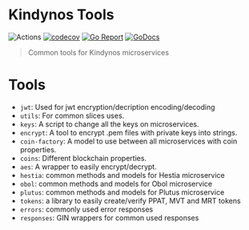 # Kindynos Tools

![Actions](https://github.com/grupokindynos/common/workflows/Common/badge.svg)
[![codecov](https://codecov.io/gh/grupokindynos/common/branch/master/graph/badge.svg)](https://codecov.io/gh/grupokindynos/common)
[![Go Report](https://goreportcard.com/badge/github.com/grupokindynos/common)](https://goreportcard.com/report/github.com/grupokindynos/common) 
[![GoDocs](https://godoc.org/github.com/grupokindynos/common?status.svg)](http://godoc.org/github.com/grupokindynos/common)

> Common tools for Kindynos microservices

# Tools

* `jwt`: Used for jwt encryption/decription encoding/decoding 
* `utils`: For common slices uses. 
* `keys`: A script to change all the keys on microservices. 
* `encrypt`: A tool to encrypt .pem files with private keys into strings. 
* `coin-factory`: A model to use between all microservices with coin properties. 
* `coins`: Different blockchain properties. 
* `aes`: A wrapper to easily encrypt/decrypt. 
* `hestia`: common methods and models for Hestia microservice 
* `obol`: common methods and models for Obol microservice 
* `plutus`: common methods and models for Plutus microservice 
* `tokens`: a library to easily create/verify PPAT, MVT and MRT tokens
* `errors`: commonly used error responses
* `responses`: GIN wrappers for common used responses
